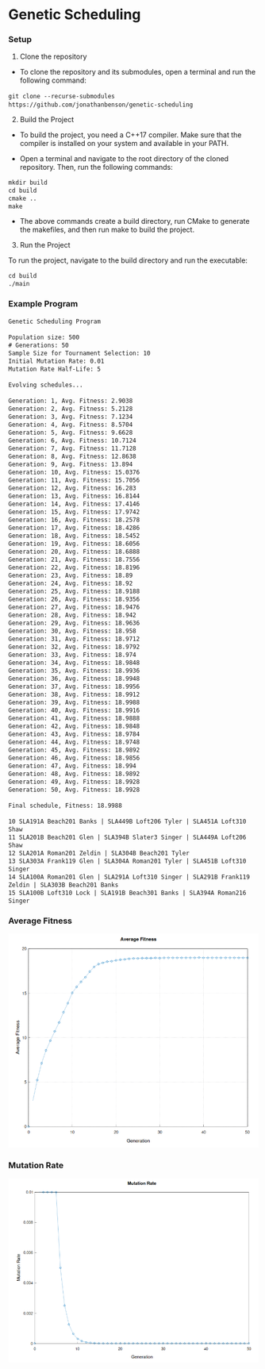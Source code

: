 
# Genetic Scheduling

### Setup

1. Clone the repository
- To clone the repository and its submodules, open a terminal and run the following command:

`git clone --recurse-submodules https://github.com/jonathanbenson/genetic-scheduling`

2. Build the Project

- To build the project, you need a C++17 compiler. Make sure that the compiler is installed on your system and available in your PATH.

- Open a terminal and navigate to the root directory of the cloned repository. Then, run the following commands:

```
mkdir build
cd build
cmake ..
make
```

- The above commands create a build directory, run CMake to generate the makefiles, and then run make to build the project.

3. Run the Project

To run the project, navigate to the build directory and run the executable:

```
cd build
./main
```

### Example Program
```
Genetic Scheduling Program

Population size: 500
# Generations: 50
Sample Size for Tournament Selection: 10
Initial Mutation Rate: 0.01
Mutation Rate Half-Life: 5

Evolving schedules...

Generation: 1, Avg. Fitness: 2.9038
Generation: 2, Avg. Fitness: 5.2128
Generation: 3, Avg. Fitness: 7.1234
Generation: 4, Avg. Fitness: 8.5704
Generation: 5, Avg. Fitness: 9.6628
Generation: 6, Avg. Fitness: 10.7124
Generation: 7, Avg. Fitness: 11.7128
Generation: 8, Avg. Fitness: 12.8638
Generation: 9, Avg. Fitness: 13.894
Generation: 10, Avg. Fitness: 15.0376
Generation: 11, Avg. Fitness: 15.7056
Generation: 12, Avg. Fitness: 16.283
Generation: 13, Avg. Fitness: 16.8144
Generation: 14, Avg. Fitness: 17.4146
Generation: 15, Avg. Fitness: 17.9742
Generation: 16, Avg. Fitness: 18.2578
Generation: 17, Avg. Fitness: 18.4286
Generation: 18, Avg. Fitness: 18.5452
Generation: 19, Avg. Fitness: 18.6056
Generation: 20, Avg. Fitness: 18.6888
Generation: 21, Avg. Fitness: 18.7556
Generation: 22, Avg. Fitness: 18.8196
Generation: 23, Avg. Fitness: 18.89
Generation: 24, Avg. Fitness: 18.92
Generation: 25, Avg. Fitness: 18.9188
Generation: 26, Avg. Fitness: 18.9356
Generation: 27, Avg. Fitness: 18.9476
Generation: 28, Avg. Fitness: 18.942
Generation: 29, Avg. Fitness: 18.9636
Generation: 30, Avg. Fitness: 18.958
Generation: 31, Avg. Fitness: 18.9712
Generation: 32, Avg. Fitness: 18.9792
Generation: 33, Avg. Fitness: 18.974
Generation: 34, Avg. Fitness: 18.9848
Generation: 35, Avg. Fitness: 18.9936
Generation: 36, Avg. Fitness: 18.9948
Generation: 37, Avg. Fitness: 18.9956
Generation: 38, Avg. Fitness: 18.9912
Generation: 39, Avg. Fitness: 18.9988
Generation: 40, Avg. Fitness: 18.9916
Generation: 41, Avg. Fitness: 18.9888
Generation: 42, Avg. Fitness: 18.9848
Generation: 43, Avg. Fitness: 18.9784
Generation: 44, Avg. Fitness: 18.9748
Generation: 45, Avg. Fitness: 18.9892
Generation: 46, Avg. Fitness: 18.9856
Generation: 47, Avg. Fitness: 18.994
Generation: 48, Avg. Fitness: 18.9892
Generation: 49, Avg. Fitness: 18.9928
Generation: 50, Avg. Fitness: 18.9928

Final schedule, Fitness: 18.9988

10 SLA191A Beach201 Banks | SLA449B Loft206 Tyler | SLA451A Loft310 Shaw 
11 SLA201B Beach201 Glen | SLA394B Slater3 Singer | SLA449A Loft206 Shaw 
12 SLA201A Roman201 Zeldin | SLA304B Beach201 Tyler 
13 SLA303A Frank119 Glen | SLA304A Roman201 Tyler | SLA451B Loft310 Singer 
14 SLA100A Roman201 Glen | SLA291A Loft310 Singer | SLA291B Frank119 Zeldin | SLA303B Beach201 Banks 
15 SLA100B Loft310 Lock | SLA191B Beach301 Banks | SLA394A Roman216 Singer
```

### Average Fitness
![Average Fitness](docs/average_fitness.png)

### Mutation Rate
![Mutation Rate](docs/mutation_rate.png)



